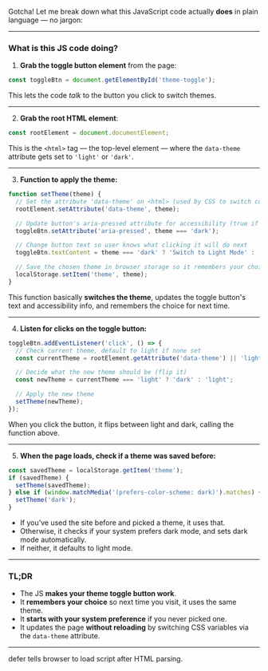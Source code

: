 Gotcha! Let me break down what this JavaScript code actually **does** in plain language — no jargon:

---

### What is this JS code doing?

1. **Grab the toggle button element** from the page:

```js
const toggleBtn = document.getElementById('theme-toggle');
```

This lets the code *talk* to the button you click to switch themes.

---

2. **Grab the root HTML element**:

```js
const rootElement = document.documentElement;
```

This is the `<html>` tag — the top-level element — where the `data-theme` attribute gets set to `'light'` or `'dark'`.

---

3. **Function to apply the theme:**

```js
function setTheme(theme) {
  // Set the attribute 'data-theme' on <html> (used by CSS to switch colors)
  rootElement.setAttribute('data-theme', theme);

  // Update button's aria-pressed attribute for accessibility (true if dark)
  toggleBtn.setAttribute('aria-pressed', theme === 'dark');

  // Change button text so user knows what clicking it will do next
  toggleBtn.textContent = theme === 'dark' ? 'Switch to Light Mode' : 'Switch to Dark Mode';

  // Save the chosen theme in browser storage so it remembers your choice later
  localStorage.setItem('theme', theme);
}
```

This function basically **switches the theme**, updates the toggle button's text and accessibility info, and remembers the choice for next time.

---

4. **Listen for clicks on the toggle button:**

```js
toggleBtn.addEventListener('click', () => {
  // Check current theme, default to light if none set
  const currentTheme = rootElement.getAttribute('data-theme') || 'light';

  // Decide what the new theme should be (flip it)
  const newTheme = currentTheme === 'light' ? 'dark' : 'light';

  // Apply the new theme
  setTheme(newTheme);
});
```

When you click the button, it flips between light and dark, calling the function above.

---

5. **When the page loads, check if a theme was saved before:**

```js
const savedTheme = localStorage.getItem('theme');
if (savedTheme) {
  setTheme(savedTheme);
} else if (window.matchMedia('(prefers-color-scheme: dark)').matches) {
  setTheme('dark');
}
```

* If you’ve used the site before and picked a theme, it uses that.
* Otherwise, it checks if your system prefers dark mode, and sets dark mode automatically.
* If neither, it defaults to light mode.

---

### TL;DR

* The JS **makes your theme toggle button work**.
* It **remembers your choice** so next time you visit, it uses the same theme.
* It **starts with your system preference** if you never picked one.
* It updates the page **without reloading** by switching CSS variables via the `data-theme` attribute.

---

defer tells browser to load script after HTML parsing.

